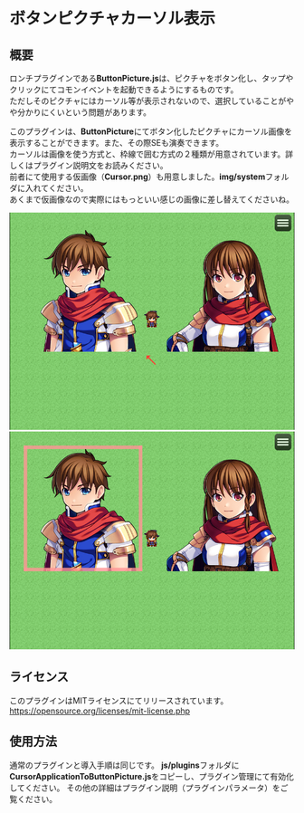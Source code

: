 # ボタンピクチャカーソル表示

## 概要
ロンチプラグインである**ButtonPicture.js**は、ピクチャをボタン化し、タップやクリックにてコモンイベントを起動できるようにするものです。  
ただしそのピクチャにはカーソル等が表示されないので、選択していることがやや分かりにくいという問題があります。

このプラグインは、**ButtonPicture**にてボタン化したピクチャにカーソル画像を表示することができます。また、その際SEも演奏できます。  
カーソルは画像を使う方式と、枠線で囲む方式の２種類が用意されています。詳しくはプラグイン説明文をお読みください。  
前者にて使用する仮画像（**Cursor.png**）も用意しました。**img/system**フォルダに入れてください。  
あくまで仮画像なので実際にはもっといい感じの画像に差し替えてくださいね。

![Cursor-Arrow](https://github.com/nz-prism/RPG-Maker-MZ/blob/master/ReadmeImages/CursorApplicationToButtonPicture1.png)  
![Cursor-Frame](https://github.com/nz-prism/RPG-Maker-MZ/blob/master/ReadmeImages/CursorApplicationToButtonPicture2.png)

## ライセンス
このプラグインはMITライセンスにてリリースされています。  
https://opensource.org/licenses/mit-license.php

## 使用方法
通常のプラグインと導入手順は同じです。
**js/plugins**フォルダに**CursorApplicationToButtonPicture.js**をコピーし、プラグイン管理にて有効化してください。
その他の詳細はプラグイン説明（プラグインパラメータ）をご覧ください。